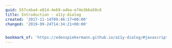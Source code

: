 ```yaml
---
guid: 557ceba4-e814-4e69-a4ba-e74e3b6a50c6
title: Introduction · a11y-dialog
created: '2017-11-14T09:46:17+00:00'
changed: '2019-09-24T14:34:21+00:00'


bookmark_of: 'https://edenspiekermann.github.io/a11y-dialog/#javascript-instantiation'
---
```




